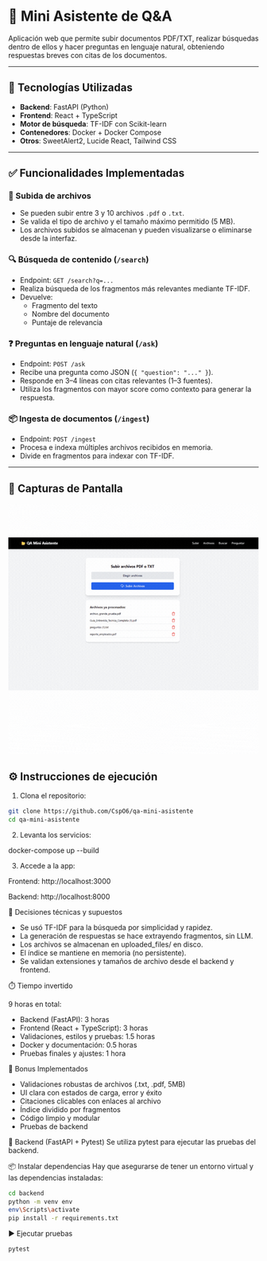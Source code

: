 # 🧠 Mini Asistente de Q&A

Aplicación web que permite subir documentos PDF/TXT, realizar búsquedas dentro de ellos y hacer preguntas en lenguaje natural, obteniendo respuestas breves con citas de los documentos.

---

## 🚀 Tecnologías Utilizadas

- **Backend**: FastAPI (Python)
- **Frontend**: React + TypeScript
- **Motor de búsqueda**: TF-IDF con Scikit-learn
- **Contenedores**: Docker + Docker Compose
- **Otros**: SweetAlert2, Lucide React, Tailwind CSS

---

## ✅ Funcionalidades Implementadas

### 📂 Subida de archivos

- Se pueden subir entre 3 y 10 archivos `.pdf` o `.txt`.
- Se valida el tipo de archivo y el tamaño máximo permitido (5 MB).
- Los archivos subidos se almacenan y pueden visualizarse o eliminarse desde la interfaz.

### 🔍 Búsqueda de contenido (`/search`)

- Endpoint: `GET /search?q=...`
- Realiza búsqueda de los fragmentos más relevantes mediante TF-IDF.
- Devuelve:
  - Fragmento del texto
  - Nombre del documento
  - Puntaje de relevancia

### ❓ Preguntas en lenguaje natural (`/ask`)

- Endpoint: `POST /ask`
- Recibe una pregunta como JSON (`{ "question": "..." }`).
- Responde en 3–4 líneas con citas relevantes (1–3 fuentes).
- Utiliza los fragmentos con mayor score como contexto para generar la respuesta.

### 📦 Ingesta de documentos (`/ingest`)

- Endpoint: `POST /ingest`
- Procesa e indexa múltiples archivos recibidos en memoria.
- Divide en fragmentos para indexar con TF-IDF.

---

## 📸 Capturas de Pantalla

![Demo QA Mini Asistente](./demo_qa_mini_asistente.gif)

## ⚙️ Instrucciones de ejecución

1. Clona el repositorio:

```bash
git clone https://github.com/CspO6/qa-mini-asistente
cd qa-mini-asistente
```
2. Levanta los servicios:

docker-compose up --build

3. Accede a la app:

Frontend: http://localhost:3000

Backend: http://localhost:8000

🧠 Decisiones técnicas y supuestos

- Se usó TF-IDF para la búsqueda por simplicidad y rapidez.
- La generación de respuestas se hace extrayendo fragmentos, sin LLM.
- Los archivos se almacenan en uploaded_files/ en disco.
- El índice se mantiene en memoria (no persistente).
- Se validan extensiones y tamaños de archivo desde el backend y frontend.

⏱️ Tiempo invertido

9 horas en total:
- Backend (FastAPI): 3 horas
- Frontend (React + TypeScript): 3 horas
- Validaciones, estilos y pruebas: 1.5 horas
- Docker y documentación: 0.5 horas
- Pruebas finales y ajustes: 1 hora

🧪 Bonus Implementados

- Validaciones robustas de archivos (.txt, .pdf, 5MB)
- UI clara con estados de carga, error y éxito
- Citaciones clicables con enlaces al archivo
- Índice dividido por fragmentos
- Código limpio y modular
- Pruebas de backend

🐍 Backend (FastAPI + Pytest)
Se utiliza pytest para ejecutar las pruebas del backend.

📦 Instalar dependencias
Hay que asegurarse de tener un entorno virtual y las dependencias instaladas:

```bash
cd backend
python -m venv env
env\Scripts\activate
pip install -r requirements.txt
```

▶️ Ejecutar pruebas

```bash
pytest
```